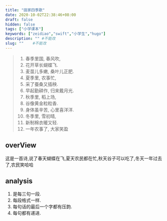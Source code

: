 ```yaml
---
title: "田家四季歌"
date: 2020-10-02T22:38:46+08:00
draft: false
hidden: false
tags: ["小学课本"]
keywords: ["zeidiao","swift","小学生","hugo"]
description: "" #不能改
slug: ""    #不能改
---
```


> 1. 春季里国, 春风吹,
> 2. 花开草长蝴蝶飞.
> 3. 麦苗儿多嫩, 桑叶儿正肥.
> 4. 夏季里, 农事忙,
> 5. 采了蚕桑又插秧.
> 6. 早起勤耕作, 归来戴月光.
> 7. 秋季里, 稻上场,
> 8. 谷像黄金粒粒香.
> 9. 身体虽辛苦, 心里喜洋洋.
> 10. 冬季里, 雪初晴,
> 11. 新制棉衣暖又轻.
> 12. 一年农事了, 大家笑盈 

## overView

这是一首诗,说了春天蝴蝶在飞,夏天农民都在忙,秋天谷子可以吃了,冬天一年过去了,农民笑哈哈

## analysis 

1. 是每三句一段.
2. 每段格式一样. 
3. 每句话的最后一个字都有压韵.
4. 每句都有递进.